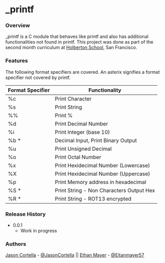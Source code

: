 # _printf
### Overview
 _printf is a C module that behaves like printf and also has additional functionalities not found in printf. This project was done as part of the second month curriculum at [Holberton School](https://www.holbertonschool.com/), San Francisco.
### Features
The following format specifiers are covered. An asterix signifies a format specifier not covered by printf.

|  Format Specifier  |    Functionality                          |
| ------------------ | ----------------------------------------- |
| %c                 | Print Character                           |
| %s                 | Print String                              |
| %%                 | Print %                                   |
| %d                 | Print Decimal Number                      |
| %i                 | Print Integer (base 10)                   |
| %b  \*             | Decimal Input, Print Binary Output        |
| %u                 | Print Unsigned Decimal                    |
| %o                 | Print Octal Number                        |
| %x                 | Print Hexidecimal Number (Lowercase)      |
| %X                 | Print Hexidecimal Number (Uppercase)      |
| %p		     | Print Memory address in hexadecimal	 |
| %S \*              | Print String - Non Characters Output Hex  |
| %R \*              | Print String - ROT13 encrypted            |

### Release History
* 0.0.1
  * Work in progress
### Authors
[Jason Cortella](https://github.com/jasoncortella) - [@JasonCortella](https://twitter.com/JasonCortella) \|\| [Ethan Mayer](https://github.com/ethanpasta) - [@Eitanmayer57](https://twitter.com/eitanmayer57)